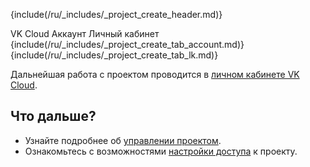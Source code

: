 {include(/ru/_includes/_project_create_header.md)}

<tabs>
<tablist>
<tab>VK Cloud Аккаунт</tab>
<tab>Личный кабинет</tab>
</tablist>
<tabpanel>
{include(/ru/_includes/_project_create_tab_account.md)}
</tabpanel>
<tabpanel>
{include(/ru/_includes/_project_create_tab_lk.md)}
</tabpanel>
</tabs>

<info>

Дальнейшая работа с проектом проводится в [личном кабинете VK Cloud](/ru/tools-for-using-services/account/service-management/project-settings/manage/).

</info>

## Что дальше?

- Узнайте подробнее об [управлении проектом](/ru/tools-for-using-services/account/service-management/project-settings/manage/).
- Ознакомьтесь с возможностями [настройки доступа](/ru/tools-for-using-services/account/service-management/project-settings/access-manage/) к проекту.
